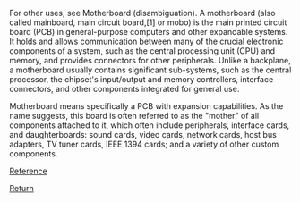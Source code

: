 For other uses, see Motherboard (disambiguation).
A motherboard (also called mainboard, main circuit board,[1] or mobo) is the main printed circuit board (PCB) in general-purpose computers and other expandable systems. It holds and allows communication between many of the crucial electronic components of a system, such as the central processing unit (CPU) and memory, and provides connectors for other peripherals. Unlike a backplane, a motherboard usually contains significant sub-systems, such as the central processor, the chipset's input/output and memory controllers, interface connectors, and other components integrated for general use.

Motherboard means specifically a PCB with expansion capabilities. As the name suggests, this board is often referred to as the "mother" of all components attached to it, which often include peripherals, interface cards, and daughterboards: sound cards, video cards, network cards, host bus adapters, TV tuner cards, IEEE 1394 cards; and a variety of other custom components.

[Reference](https://en.wikipedia.org/wiki/Motherboard)

[Return](README.md)
